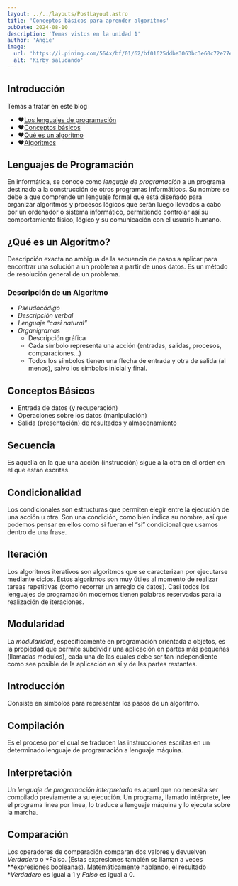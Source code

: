 ```yaml
---
layout: ../../layouts/PostLayout.astro
title: 'Conceptos básicos para aprender algoritmos'
pubDate: 2024-08-10
description: 'Temas vistos en la unidad 1'
author: 'Angie'
image:
  url: 'https://i.pinimg.com/564x/bf/01/62/bf01625ddbe3063bc3e60c72e77e11e7.jpg'
  alt: 'Kirby saludando'
---
```


## Introducción

Temas a tratar en este blog

* ❤️[Los lenguajes de programación](#los-lenguajes-de-programación)
* ❤️[Conceptos básicos](#conceptos-básicos)
* ❤️[Qué es un algoritmo](#qué-es-un-algoritmo)
* ❤️[Algoritmos](#algoritmos)

## Lenguajes de Programación

En informática, se conoce como *lenguaje de programación* a un programa destinado a la construcción de otros programas
informáticos. Su nombre se debe a que comprende un lenguaje formal que está diseñado para organizar algoritmos y
procesos lógicos que serán luego llevados a cabo por un ordenador o sistema informático, permitiendo controlar así su
comportamiento físico, lógico y su comunicación con el usuario humano.

## ¿Qué es un Algoritmo?

Descripción exacta no ambigua de la secuencia de pasos a aplicar para encontrar una solución a un problema a partir de
unos datos. Es un método de resolución general de un problema.

### Descripción de un Algoritmo

- *Pseudocódigo*
- *Descripción verbal*
- *Lenguaje “casi natural”*
- *Organigramas*
    - Descripción gráfica
    - Cada símbolo representa una acción (entradas, salidas, procesos, comparaciones...)
    - Todos los símbolos tienen una flecha de entrada y otra de salida (al menos), salvo los símbolos inicial y final.

## Conceptos Básicos

- Entrada de datos (y recuperación)
- Operaciones sobre los datos (manipulación)
- Salida (presentación) de resultados y almacenamiento

## Secuencia

Es aquella en la que una acción (instrucción) sigue a la otra en el orden en el que están escritas.

## Condicionalidad

Los condicionales son estructuras que permiten elegir entre la ejecución de una acción u otra. Son una condición, como
bien indica su nombre, así que podemos pensar en ellos como si fueran el “si” condicional que usamos dentro de una
frase.

## Iteración

Los algoritmos iterativos son algoritmos que se caracterizan por ejecutarse mediante ciclos. Estos algoritmos son muy
útiles al momento de realizar tareas repetitivas (como recorrer un arreglo de datos). Casi todos los lenguajes de
programación modernos tienen palabras reservadas para la realización de iteraciones.

## Modularidad

La *modularidad*, específicamente en programación orientada a objetos, es la propiedad que permite subdividir una
aplicación en partes más pequeñas (llamadas módulos), cada una de las cuales debe ser tan independiente como sea posible
de la aplicación en sí y de las partes restantes.

## Introducción

Consiste en símbolos para representar los pasos de un algoritmo.

## Compilación

Es el proceso por el cual se traducen las instrucciones escritas en un determinado lenguaje de programación a lenguaje
máquina.

## Interpretación

Un *lenguaje de programación interpretado* es aquel que no necesita ser compilado previamente a su ejecución. Un
programa, llamado intérprete, lee el programa línea por línea, lo traduce a lenguaje máquina y lo ejecuta sobre la
marcha.

## Comparación

Los operadores de comparación comparan dos valores y devuelven *Verdadero* o *Falso. (Estas expresiones también se
llaman a veces **expresiones booleanas). Matemáticamente hablando, el resultado **Verdadero* es igual a 1 y *Falso* es
igual a 0.